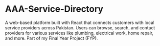 # AAA-Service-Directory
A web-based platform built with React that connects customers with local service providers across Pakistan. Users can browse, search, and contact providers for various services like plumbing, electrical work, home repair, and more. Part of my Final Year Project (FYP).

